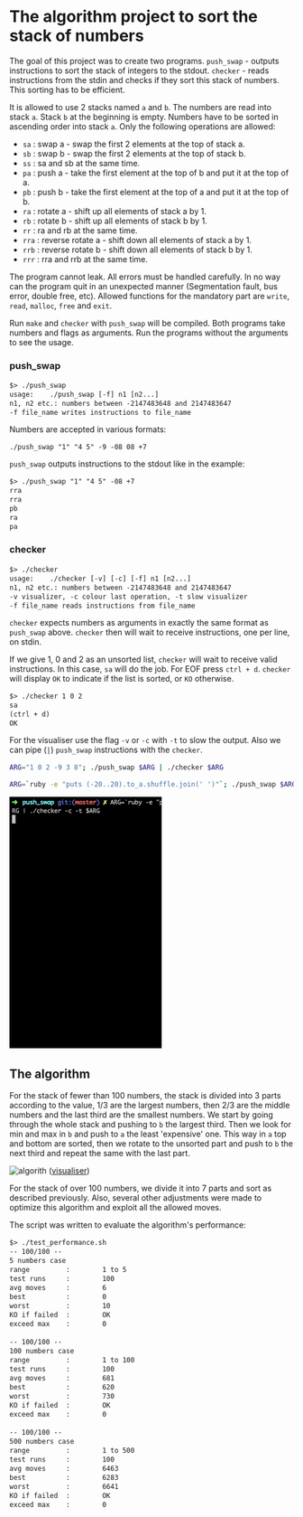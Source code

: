 # The algorithm project to sort the stack of numbers

The goal of this project was to create two programs. `push_swap` - outputs instructions to sort the stack of integers to the stdout. `checker` - reads instructions from the stdin and checks if they sort this stack of numbers. This sorting has to be efficient.

It is allowed to use 2 stacks named `a` and `b`. The numbers are read into stack `a`. Stack `b` at the beginning is empty. Numbers have to be sorted in ascending order into stack `a`. Only the following operations are allowed:
- `sa` : swap a - swap the first 2 elements at the top of stack a.
- `sb` : swap b - swap the first 2 elements at the top of stack b.
- `ss` : sa and sb at the same time.
- `pa` : push a - take the first element at the top of b and put it at the top of a.
- `pb` : push b - take the first element at the top of a and put it at the top of b.
- `ra` : rotate a - shift up all elements of stack a by 1.
- `rb` : rotate b - shift up all elements of stack b by 1.
- `rr` : ra and rb at the same time.
- `rra` : reverse rotate a - shift down all elements of stack a by 1.
- `rrb` : reverse rotate b - shift down all elements of stack b by 1.
- `rrr` : rra and rrb at the same time.

The program cannot leak. All errors must be handled carefully. In no way can the program quit in an unexpected manner (Segmentation fault, bus error, double free, etc). Allowed functions for the mandatory part are `write`, `read`, `malloc`, `free` and `exit`.

Run `make` and `checker` with `push_swap` will be compiled. Both programs take numbers and flags as arguments. Run the programs without the arguments to see the usage.

### push_swap

```console
$> ./push_swap
usage:    ./push_swap [-f] n1 [n2...]
n1, n2 etc.: numbers between -2147483648 and 2147483647
-f file_name writes instructions to file_name
```

Numbers are accepted in various formats:
```console
./push_swap "1" "4 5" -9 -08 08 +7
```

`push_swap` outputs instructions to the stdout like in the example:
```console
$> ./push_swap "1" "4 5" -08 +7
rra
rra
pb
ra
pa
```

### checker

```console
$> ./checker
usage:    ./checker [-v] [-c] [-f] n1 [n2...]
n1, n2 etc.: numbers between -2147483648 and 2147483647
-v visualizer, -c colour last operation, -t slow visualizer
-f file_name reads instructions from file_name
```

`checker` expects numbers as arguments in exactly the same format as `push_swap` above. `checker` then will wait to receive instructions, one per line, on stdin.

If we give 1, 0 and 2 as an unsorted list, `checker` will wait to receive valid instructions. In this case, `sa` will do the job. For EOF press `ctrl + d`. `checker` will display `OK` to indicate if the list is sorted, or `KO` otherwise.

```console
$> ./checker 1 0 2
sa
(ctrl + d)
OK
```

For the visualiser use the flag `-v` or `-c` with `-t` to slow the output. Also we can pipe (`|`) `push_swap` instructions with the `checker`.
```bash
ARG="1 0 2 -9 3 8"; ./push_swap $ARG | ./checker $ARG
``` 
```bash
ARG=`ruby -e "puts (-20..20).to_a.shuffle.join(' ')"`; ./push_swap $ARG | ./checker -c -t $ARG
```

![push_swap](https://github.com/sharvas/push_swap/raw/master/images/ps_vis_1.gif)

## The algorithm
For the stack of fewer than 100 numbers, the stack is divided into 3 parts according to the value, 1/3 are the largest numbers, then 2/3 are the middle numbers and the last third are the smallest numbers. We start by going through the whole stack and pushing to `b` the largest third. Then we look for min and max in `b` and push to `a` the least 'expensive' one. This way in `a` top and bottom are sorted, then we rotate to the unsorted part and push to `b` the next third and repeat the same with the last part.

![algorith](https://github.com/sharvas/push_swap/raw/master/images/ps_vis_2.gif)
([visualiser](https://github.com/o-reo/push_swap_visualizer))

For the stack of over 100 numbers, we divide it into 7 parts and sort as described previously. Also, several other adjustments were made to optimize this algorithm and exploit all the allowed moves.

The script was written to evaluate the algorithm's performance:
```console
$> ./test_performance.sh
-- 100/100 --
5 numbers case
range         :        1 to 5
test runs     :        100
avg moves     :        6
best          :        0
worst         :        10
KO if failed  :        OK
exceed max    :        0

-- 100/100 --
100 numbers case
range         :        1 to 100
test runs     :        100
avg moves     :        681
best          :        620
worst         :        730
KO if failed  :        OK
exceed max    :        0

-- 100/100 --
500 numbers case
range         :        1 to 500
test runs     :        100
avg moves     :        6463
best          :        6283
worst         :        6641
KO if failed  :        OK
exceed max    :        0
```
